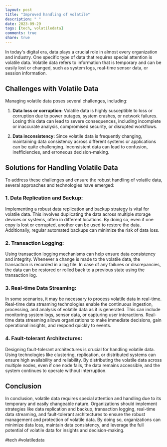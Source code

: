 ```yaml
---
layout: post
title: "Improved handling of volatile"
description: " "
date: 2023-09-29
tags: [tech, volatiledata]
comments: true
share: true
---
```


In today's digital era, data plays a crucial role in almost every organization and industry. One specific type of data that requires special attention is volatile data. Volatile data refers to information that is temporary and can be easily lost or changed, such as system logs, real-time sensor data, or session information. 

## Challenges with Volatile Data

Managing volatile data poses several challenges, including:

1. **Data loss or corruption:** Volatile data is highly susceptible to loss or corruption due to power outages, system crashes, or network failures. Losing this data can lead to severe consequences, including incomplete or inaccurate analysis, compromised security, or disrupted workflows.

2. **Data inconsistency:** Since volatile data is frequently changing, maintaining data consistency across different systems or applications can be quite challenging. Inconsistent data can lead to confusion, inefficiencies, and erroneous decision-making.

## Solutions for Handling Volatile Data

To address these challenges and ensure the robust handling of volatile data, several approaches and technologies have emerged:

### 1. **Data Replication and Backup:**

Implementing a robust data replication and backup strategy is vital for volatile data. This involves duplicating the data across multiple storage devices or systems, often in different locations. By doing so, even if one copy is lost or corrupted, another can be used to restore the data. Additionally, regular automated backups can minimize the risk of data loss.

### 2. **Transaction Logging:**

Using transaction logging mechanisms can help ensure data consistency and integrity. Whenever a change is made to the volatile data, the transaction is recorded in a log file. In case of any failures or discrepancies, the data can be restored or rolled back to a previous state using the transaction log.

### 3. **Real-time Data Streaming:**

In some scenarios, it may be necessary to process volatile data in real-time. Real-time data streaming technologies enable the continuous ingestion, processing, and analysis of volatile data as it is generated. This can include monitoring system logs, sensor data, or capturing user interactions. Real-time data streaming allows organizations to make immediate decisions, gain operational insights, and respond quickly to events.

### 4. **Fault-tolerant Architectures:**

Designing fault-tolerant architectures is crucial for handling volatile data. Using technologies like clustering, replication, or distributed systems can ensure high availability and reliability. By distributing the volatile data across multiple nodes, even if one node fails, the data remains accessible, and the system continues to operate without interruption.

## Conclusion

In conclusion, volatile data requires special attention and handling due to its temporary and easily changeable nature. Organizations should implement strategies like data replication and backup, transaction logging, real-time data streaming, and fault-tolerant architectures to ensure the robust management and protection of volatile data. By doing so, organizations can minimize data loss, maintain data consistency, and leverage the full potential of volatile data for insights and decision-making. 

#tech #volatiledata